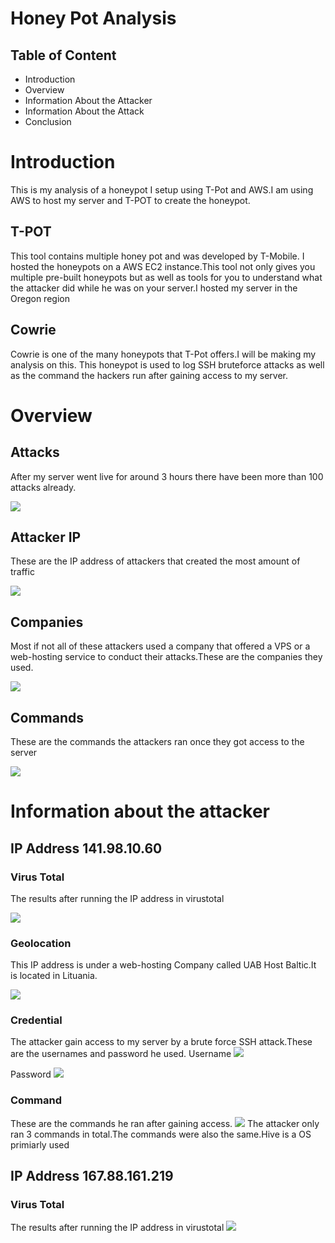 # Honey Pot Analysis

## Table of Content
- Introduction
- Overview
- Information About the Attacker
- Information About the Attack
- Conclusion 


# Introduction
This is my analysis of a honeypot I setup using T-Pot and AWS.I am using AWS to host my server
and T-POT to create the honeypot.

## T-POT 
This tool contains multiple honey pot and was developed by T-Mobile.
I hosted the honeypots on a AWS EC2 instance.This tool not only gives you multiple pre-built honeypots but as 
well as tools for you to understand what the attacker did while he was on your server.I hosted my server 
in the Oregon region

## Cowrie
Cowrie is one of the many honeypots that T-Pot offers.I will be making my analysis on this.
This honeypot is used to log SSH bruteforce attacks
as well as the command the hackers run after gaining access to my server.

# Overview

## Attacks
After my server went live for around 3 hours there have been more than 100 attacks already.

![](Screenshot_2021-10-21_12-43-22.png)

## Attacker IP
These are the IP address of attackers that created the most amount of traffic

![](ip_addr.png)

## Companies
Most if not all of these attackers used a company that offered a VPS or a web-hosting service to conduct their
attacks.These are the companies they used.

![](Screenshot_2021-10-21_12-45-00.png)

## Commands
These are the commands the attackers ran once they got access to the server

![](command.png)

# Information about the attacker 

## IP Address 141.98.10.60
### Virus Total
The results after running the IP address in virustotal

![](141scan.png)

### Geolocation
This IP address is under a web-hosting Company called UAB Host Baltic.It is located in Lituania.

![](lithuania.png)

### Credential
The attacker gain access to my server by a brute force SSH attack.These are the usernames and password he used.
Username
![](141user.png)

Password
![](141pass.png)

### Command
These are the commands he ran after gaining access.
![](141commands.png)
The attacker only ran 3 commands in total.The commands were also the same.Hive is a OS primiarly used 


## IP Address 167.88.161.219
### Virus Total
The results after running the IP address in virustotal 
![](167scan.png)















